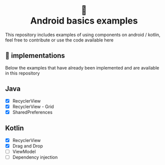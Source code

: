 
<h1 align="center">
  📱<br>Android basics examples
</h1>

This repository includes examples of using components on android / kotlin, feel free to contribute or use the code available here

## 📌 implementations

Below the examples that have already been implemented and are available in this repository

## Java
* [x] RecyclerView
* [x] RecyclerView - Grid
* [x] SharedPreferences

## Kotlin  
 * [x] RecyclerView
 * [x] Drag and Drop
 * [ ] ViewModel
 * [ ] Dependency injection
